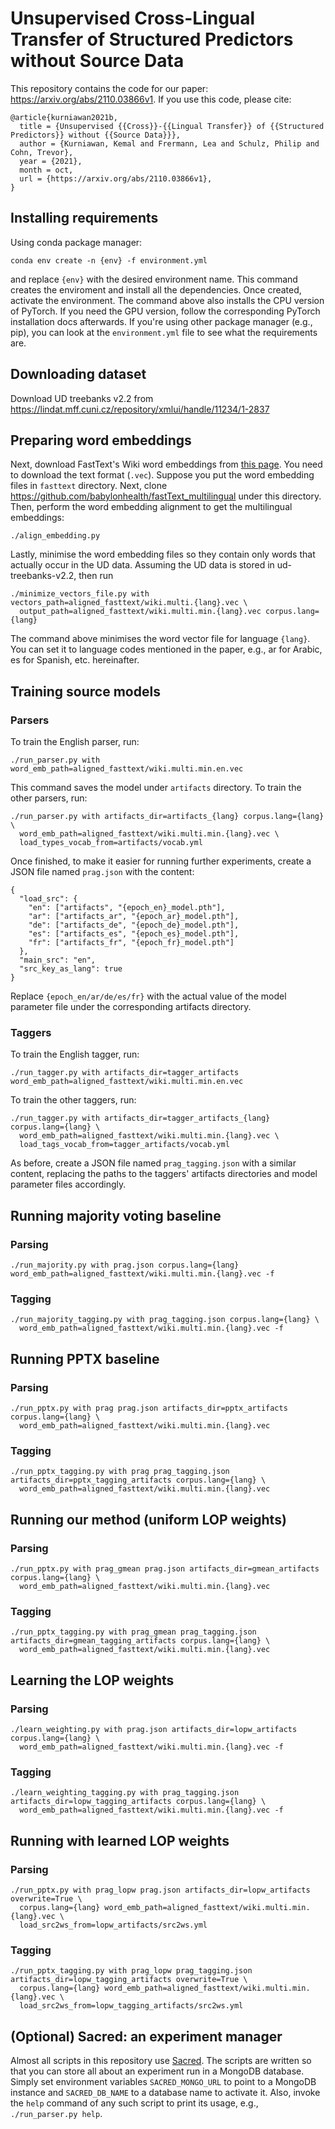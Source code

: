 # Unsupervised Cross-Lingual Transfer of Structured Predictors without Source Data

This repository contains the code for our paper: https://arxiv.org/abs/2110.03866v1. If
you use this code, please cite:

```
@article{kurniawan2021b,
  title = {Unsupervised {{Cross}}-{{Lingual Transfer}} of {{Structured Predictors}} without {{Source Data}}},
  author = {Kurniawan, Kemal and Frermann, Lea and Schulz, Philip and Cohn, Trevor},
  year = {2021},
  month = oct,
  url = {https://arxiv.org/abs/2110.03866v1},
}
```

## Installing requirements

Using conda package manager:

    conda env create -n {env} -f environment.yml

and replace `{env}` with the desired environment name. This command creates the enviroment
and install all the dependencies. Once created, activate the environment. The command above also
installs the CPU version of PyTorch. If you need the GPU version, follow the corresponding
PyTorch installation docs afterwards. If you're using other package manager (e.g., pip),
you can look at the `environment.yml` file to see what the requirements are.

## Downloading dataset

Download UD treebanks v2.2 from https://lindat.mff.cuni.cz/repository/xmlui/handle/11234/1-2837

## Preparing word embeddings

Next, download FastText's Wiki word embeddings from
[this page](https://fasttext.cc/docs/en/pretrained-vectors.html). You need to download the
text format (`.vec`). Suppose you put the word embedding files in `fasttext` directory. Next,
clone https://github.com/babylonhealth/fastText_multilingual under this directory. Then, perform
the word embedding alignment to get the multilingual embeddings:

    ./align_embedding.py

Lastly, minimise the word embedding files so they contain only words that actually occur in
the UD data. Assuming the UD data is stored in ud-treebanks-v2.2, then run

    ./minimize_vectors_file.py with vectors_path=aligned_fasttext/wiki.multi.{lang}.vec \
      output_path=aligned_fasttext/wiki.multi.min.{lang}.vec corpus.lang={lang}

The command above minimises the word vector file for language `{lang}`. You can set it to language
codes mentioned in the paper, e.g., ar for Arabic, es for Spanish, etc. hereinafter.

## Training source models

### Parsers

To train the English parser, run:

    ./run_parser.py with word_emb_path=aligned_fasttext/wiki.multi.min.en.vec

This command saves the model under `artifacts` directory. To train the other parsers, run:

    ./run_parser.py with artifacts_dir=artifacts_{lang} corpus.lang={lang} \
      word_emb_path=aligned_fasttext/wiki.multi.min.{lang}.vec \
      load_types_vocab_from=artifacts/vocab.yml

Once finished, to make it easier for running further experiments, create a JSON file named
`prag.json` with the content:

```
{
  "load_src": {
    "en": ["artifacts", "{epoch_en}_model.pth"],
    "ar": ["artifacts_ar", "{epoch_ar}_model.pth"],
    "de": ["artifacts_de", "{epoch_de}_model.pth"],
    "es": ["artifacts_es", "{epoch_es}_model.pth"],
    "fr": ["artifacts_fr", "{epoch_fr}_model.pth"]
  },
  "main_src": "en",
  "src_key_as_lang": true
}
```

Replace `{epoch_en/ar/de/es/fr}` with the actual value of the model parameter file under the
corresponding artifacts directory.

### Taggers

To train the English tagger, run:

    ./run_tagger.py with artifacts_dir=tagger_artifacts word_emb_path=aligned_fasttext/wiki.multi.min.en.vec

To train the other taggers, run:

    ./run_tagger.py with artifacts_dir=tagger_artifacts_{lang} corpus.lang={lang} \
      word_emb_path=aligned_fasttext/wiki.multi.min.{lang}.vec \
      load_tags_vocab_from=tagger_artifacts/vocab.yml

As before, create a JSON file named `prag_tagging.json` with a similar content, replacing the
paths to the taggers' artifacts directories and model parameter files accordingly.

## Running majority voting baseline

### Parsing

    ./run_majority.py with prag.json corpus.lang={lang} word_emb_path=aligned_fasttext/wiki.multi.min.{lang}.vec -f

### Tagging

    ./run_majority_tagging.py with prag_tagging.json corpus.lang={lang} \
      word_emb_path=aligned_fasttext/wiki.multi.min.{lang}.vec -f

## Running PPTX baseline

### Parsing

    ./run_pptx.py with prag prag.json artifacts_dir=pptx_artifacts corpus.lang={lang} \
      word_emb_path=aligned_fasttext/wiki.multi.min.{lang}.vec

### Tagging

    ./run_pptx_tagging.py with prag prag_tagging.json artifacts_dir=pptx_tagging_artifacts corpus.lang={lang} \
      word_emb_path=aligned_fasttext/wiki.multi.min.{lang}.vec

## Running our method (uniform LOP weights)

### Parsing

    ./run_pptx.py with prag_gmean prag.json artifacts_dir=gmean_artifacts corpus.lang={lang} \
      word_emb_path=aligned_fasttext/wiki.multi.min.{lang}.vec

### Tagging

    ./run_pptx_tagging.py with prag_gmean prag_tagging.json artifacts_dir=gmean_tagging_artifacts corpus.lang={lang} \
      word_emb_path=aligned_fasttext/wiki.multi.min.{lang}.vec

## Learning the LOP weights

### Parsing

    ./learn_weighting.py with prag.json artifacts_dir=lopw_artifacts corpus.lang={lang} \
      word_emb_path=aligned_fasttext/wiki.multi.min.{lang}.vec -f

### Tagging

    ./learn_weighting_tagging.py with prag_tagging.json artifacts_dir=lopw_tagging_artifacts corpus.lang={lang} \
      word_emb_path=aligned_fasttext/wiki.multi.min.{lang}.vec -f

## Running with learned LOP weights

### Parsing

    ./run_pptx.py with prag_lopw prag.json artifacts_dir=lopw_artifacts overwrite=True \
      corpus.lang={lang} word_emb_path=aligned_fasttext/wiki.multi.min.{lang}.vec \
      load_src2ws_from=lopw_artifacts/src2ws.yml

### Tagging

    ./run_pptx_tagging.py with prag_lopw prag_tagging.json artifacts_dir=lopw_tagging_artifacts overwrite=True \
      corpus.lang={lang} word_emb_path=aligned_fasttext/wiki.multi.min.{lang}.vec \
      load_src2ws_from=lopw_tagging_artifacts/src2ws.yml

## (Optional) Sacred: an experiment manager

Almost all scripts in this repository use [Sacred](https://github.com/IDSIA/sacred/). The scripts
are written so that you can store all about an experiment run in a MongoDB database. Simply set
environment variables `SACRED_MONGO_URL` to point to a MongoDB instance and `SACRED_DB_NAME` to a
database name to activate it. Also, invoke the `help` command of any such script to print its usage,
e.g., `./run_parser.py help`.
